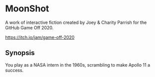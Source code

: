# MoonShot

A work of interactive fiction created by Joey & Charity Parrish for the GitHub
Game Off 2020.

https://itch.io/jam/game-off-2020

## Synopsis

You play as a NASA intern in the 1960s, scrambling to make Apollo 11 a success.
